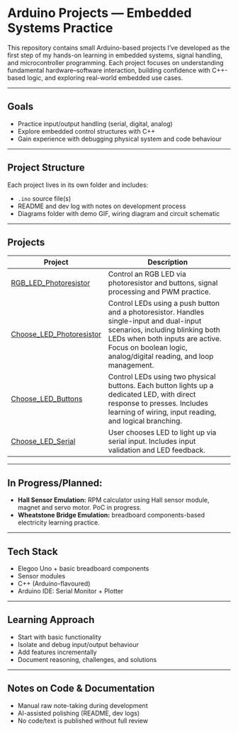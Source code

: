 # **Arduino Projects — Embedded Systems Practice**

This repository contains small Arduino-based projects I’ve developed as the first step of my hands-on learning in embedded systems, signal handling, and microcontroller programming. Each project focuses on understanding fundamental hardware–software interaction, building confidence with C++-based logic, and exploring real-world embedded use cases.

---
## Goals

- Practice input/output handling (serial, digital, analog)  
- Explore embedded control structures with C++  
- Gain experience with debugging physical system and code behaviour

---
## Project Structure

Each project lives in its own folder and includes:  
- `.ino` source file(s)  
- README and dev log with notes on development process  
- Diagrams folder with demo GIF, wiring diagram and circuit schematic 

---
## Projects

| Project | Description |
|--------|-------------|
| [RGB_LED_Photoresistor](https://github.com/s-0-p-h-i-a/Arduino_Practice/tree/main/RGB_LED_Photoresistor) | Control an RGB LED via photoresistor and buttons, signal processing and PWM practice. |
| [Choose_LED_Photoresistor](https://github.com/s-0-p-h-i-a/Arduino_Practice/tree/main/Choose_LED_Photoresistor) | Control LEDs using a push button and a photoresistor. Handles single-input and dual-input scenarios, including blinking both LEDs when both inputs are active. Focus on boolean logic, analog/digital reading, and loop management. |
| [Choose_LED_Buttons](https://github.com/s-0-p-h-i-a/Arduino_Practice/tree/main/Choose_LED_Buttons) | Control LEDs using two physical buttons. Each button lights up a dedicated LED, with direct response to presses. Includes learning of wiring, input reading, and logical branching. |
| [Choose_LED_Serial](https://github.com/s-0-p-h-i-a/Arduino_Practice/tree/main/Choose_LED_Serial) | User chooses LED to light up via serial input. Includes input validation and LED feedback. |

---
## In Progress/Planned:

- **Hall Sensor Emulation:** RPM calculator using Hall sensor module, magnet and servo motor. PoC in progress.
- **Wheatstone Bridge Emulation:** breadboard components-based electricity learning practice.

---
## Tech Stack

- Elegoo Uno + basic breadboard components
- Sensor modules
- C++ (Arduino-flavoured)  
- Arduino IDE: Serial Monitor + Plotter

---
## Learning Approach

- Start with basic functionality  
- Isolate and debug input/output behaviour  
- Add features incrementally  
- Document reasoning, challenges, and solutions

---
## Notes on Code & Documentation

- Manual raw note-taking during development  
- AI-assisted polishing (README, dev logs)  
- No code/text is published without full review


